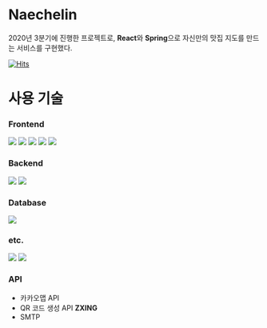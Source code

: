 # Naechelin
2020년 3분기에 진행한 프로젝트로, **React**와 **Spring**으로 자신만의 맛집 지도를 만드는 서비스를 구현했다.

[![Hits](https://hits.seeyoufarm.com/api/count/incr/badge.svg?url=https%3A%2F%2Fgithub.com%2FWOOSERK%2FNaechelin&count_bg=%2379C83D&title_bg=%23555555&icon=furrynetwork.svg&icon_color=%23FFFFFF&title=Naechelin&edge_flat=true)](https://hits.seeyoufarm.com)

# 사용 기술
### Frontend
<img src="https://img.shields.io/badge/HTML5-E34F26?style=flat-square&logo=HTML5&logoColor=white"/></a>
<img src="https://img.shields.io/badge/JavaScript-F7DF1E?style=flat-square&logo=JavaScript&logoColor=white"/></a>
<img src="https://img.shields.io/badge/jQuery-0769AD?style=flat-square&logo=jQuery&logoColor=white"/></a>
<img src="https://img.shields.io/badge/React-61DAFB?style=flat-square&logo=React&logoColor=white"/></a>
<img src="https://img.shields.io/badge/CSS3-1572B6?style=flat-square&logo=CSS3&logoColor=white"/></a>

### Backend
<img src="https://img.shields.io/badge/Java-007396?style=flat-square&logo=Java&logoColor=white"/></a>
<img src="https://img.shields.io/badge/Spring-6DB33F?style=flat-square&logo=Spring&logoColor=white"/></a>

### Database
<img src="https://img.shields.io/badge/MariaDB-003545?style=flat-square&logo=MariaDB&logoColor=white"/></a>

### etc.
<img src="https://img.shields.io/badge/ApacheTomcat-F8DC75?style=flat-square&logo=Apache&nbspTomcat&logoColor=white"/></a>
<img src="https://img.shields.io/badge/ApacheMaven-C71A36?style=flat-square&logo=Apache&nbspMaven&logoColor=white"/></a>

### API
- 카카오맵 API
- QR 코드 생성 API **ZXING**
- SMTP

